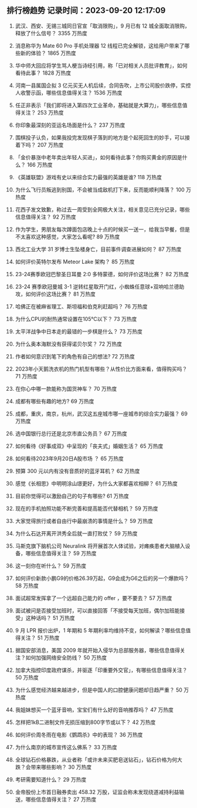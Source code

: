 
## 排行榜趋势 记录时间：2023-09-20 12:17:09
  
  1. 武汉、西安、无锡三城同日官宣「取消限购」，9 月已有 12 城全面取消限购，释放了什么信号？ 3355 万热度
    
  2. 消息称华为 Mate 60 Pro 手机处理器 12 线程已完全解锁，这给用户带来了哪些新的体验？ 1865 万热度
    
  3. 华中师大回应将学生骂人梗当诗经引用，称「已对相关人员批评教育」，如何看待此事？ 1828 万热度
    
  4. 河南一县属国企拟 3 亿元买无人机后续，合同告吹，上市公司股价跌停，实控人收警示函，哪些信息值得关注？ 1536 万热度
    
  5. 任正非表示「我们即将进入第四次工业革命，基础就是大算力」，哪些信息值得关注？ 253 万热度
    
  6. 你印象最深刻的亚运名场面是什么？ 237 万热度
    
  7. 围棋投子认负，如果我投完发现棋子落到的地方是个起死回生的妙手，可以接着下吗？ 207 万热度
    
  8. 「金价暴涨中老年卖出年轻人买进」，如何看待此事？你购买黄金的原因是什么？ 166 万热度
    
  9. 《英雄联盟》游戏有史以来综合实力最强的英雄是谁? 118 万热度
    
  10. 为什么飞行员叛逃到别国，不会被当成敌机打下来，反而能顺利降落？ 100 万热度
    
  11. 花西子发文致歉，称过去一周受到全网极大关注，相关意见已充分记录，哪些信息值得关注？ 92 万热度
    
  12. 作为学生，男朋友每次蹲面包店晚上十点的时候买一送一，给我当早餐，但是不太喜欢这种感觉，大家怎么看呢? 89 万热度
    
  13. 西北工业大学 31 岁博士生坠楼身亡，目前事件调查进展如何？ 87 万热度
    
  14. 如何评价英特尔发布 Meteor Lake 架构？ 85 万热度
    
  15. 23-24赛季欧冠巴黎圣日耳曼 2:0 多特蒙德，如何评价这场比赛？ 82 万热度
    
  16. 23-24 赛季欧冠曼城 3-1 逆转红星取开门红，小蜘蛛任意球+双响哈兰德助攻，如何评价这场比赛？ 81 万热度
    
  17. 哈佛正在被麻省理工、斯坦福和伯克利赶超吗？ 76 万热度
    
  18. 为什么CPU的耐热通常设置在105℃以下？ 73 万热度
    
  19. 太平洋战争中日本走的最错的一步棋是什么？ 73 万热度
    
  20. 为什么奥本海默没有获得诺贝尔奖？ 72 万热度
    
  21. 作者如何意识到笔下的角色有自己的想法? 72 万热度
    
  22. 2023年小天鹅洗衣机的热门机型有哪些？从性价比方面来看，值得购买吗？ 71 万热度
    
  23. 在你心中哪一款能称为国货神车？ 70 万热度
    
  24. 成都有哪些有趣的地方? 69 万热度
    
  25. 成都，重庆，南京，杭州，武汉这五座城市哪一座城市的综合实力最强？ 69 万热度
    
  26. 选中国银行总行还是北京市直公务员？ 67 万热度
    
  27. 如何看待《好事成双》中呈现的「丧夫式」婚姻生活？ 65 万热度
    
  28. 如何看待2023年9月20日A股市场 ？ 65 万热度
    
  29. 预算 300 元以内有没有音质好的蓝牙耳机？ 62 万热度
    
  30. 感觉《长相思》中明明涂山璟更好，为什么大家都喜欢相柳？ 61 万热度
    
  31. 目前你觉得可以激励自己的句子有哪些? 61 万热度
    
  32. 现在的手机拍照功能不断完善和提高能否代替相机？ 59 万热度
    
  33. 大家觉得旅行或者自由行中最崩溃的事情是什么？ 59 万热度
    
  34. 为什么石达开离开洪秀全后就一直打败仗？ 59 万热度
    
  35. 马斯克旗下脑机公司 Neuralink 将开展首次人体试验，对瘫痪患者大脑植入设备，哪些信息值得关注？ 59 万热度
    
  36. 这一刻你在听什么？ 59 万热度
    
  37. 如何评价新款小鹏G9的价格26.39万起，G9会成为G6之后的另一个爆款吗？ 58 万热度
    
  38. 面试超常发挥拿了一个远超自己能力的 offer ，要不要去？ 57 万热度
    
  39. 面试被问是否接受加班时，可以直接回答「不接受每天加班，偶尔加班能接受」这种话吗？ 51 万热度
    
  40. 9 月 LPR 报价出炉，1 年期和 5 年期利率均维持不变，如何解读？哪些信息值得关注？ 51 万热度
    
  41. 据国安部消息，美国 2009 年就开始入侵华为总部服务器，哪些信息值得关注？如何加强网络安全防线？ 50 万热度
    
  42. 加拿大指控印度政府谋杀，并驱逐「印重要外交官」，有哪些信息值得关注？ 50 万热度
    
  43. 为什么感觉经济越来越进步，但是中国人的口腔健康问题却日趋严重？ 50 万热度
    
  44. 我姐妹想买一个蓝牙音响，宝宝们有什么好的音响推荐吗？ 47 万热度
    
  45. 怎样把1kB二进制文件无损压缩到800字节或以下？ 42 万热度
    
  46. 如何评价周冬雨在电影《鹦鹉杀》中的表现？ 36 万热度
    
  47. 为什么南京的城市宣传这么佛系？ 33 万热度
    
  48. 全球钻石价格暴跌，从业者称「或许未来买肥皂送钻石」，钻石价格为何大跌？会带来哪些影响？ 30 万热度
    
  49. 考研需要知道什么？ 29 万热度
    
  50. 金帝股份上市首日融券卖出 458.32 万股，证监会称未发现绕道减持利益输送，哪些信息值得关注？ 27 万热度
    